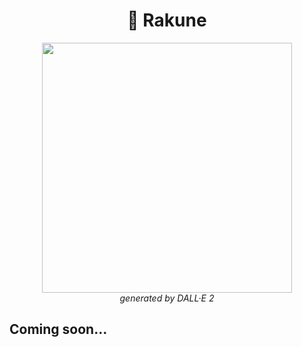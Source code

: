 <p align="center">
	<h1 align="center">🦝 Rakune</h1>
</p>
<p align="center">
	<img src="https://github.com/ndbaker1/rakune/assets/48701178/2ff4df3b-95d6-4737-a387-a18d9d4a85b5" width=400 />
	<br/>
	<i>generated by DALL·E 2</i>
</p>

## Coming soon...
